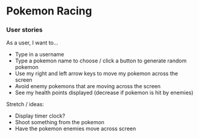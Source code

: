 # Pokemon Racing

### User stories
As a user, I want to...
- Type in a username
- Type a pokemon name to choose / click a button to generate random pokemon
- Use my right and left arrow keys to move my pokemon across the screen
- Avoid enemy pokemons that are moving across the screen
- See my health points displayed (decrease if pokemon is hit by enemies)

Stretch / ideas:
- Display timer clock?
- Shoot something from the pokemon
- Have the pokemon enemies move across screen
